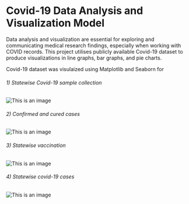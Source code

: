 # **Covid-19 Data Analysis and Visualization Model**

Data analysis and visualization are essential for exploring and communicating medical research findings, especially when working with COVID records.
This project utilises publicly available Covid-19 dataset to produce visualizations in line graphs, bar graphs, and pie charts.

Covid-19 dataset was visulaized using Matplotlib and Seaborn for 
###### 1) Statewise Covid-19 sample collection
![This is an image]()
###### 2) Confirmed and cured cases
![This is an image](https://github.com/pankajrajdeo/pankajrajdeo1/blob/main/Images/Confirmed%2C%20recovered%2C%20and%20death%20cases.png)
###### 3) Statewise vaccination
![This is an image]()
###### 4) Statewise covid-19 cases
![This is an image]()
